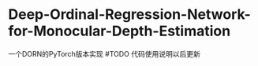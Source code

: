 # Deep-Ordinal-Regression-Network-for-Monocular-Depth-Estimation
一个DORN的PyTorch版本实现
#TODO
代码使用说明以后更新
